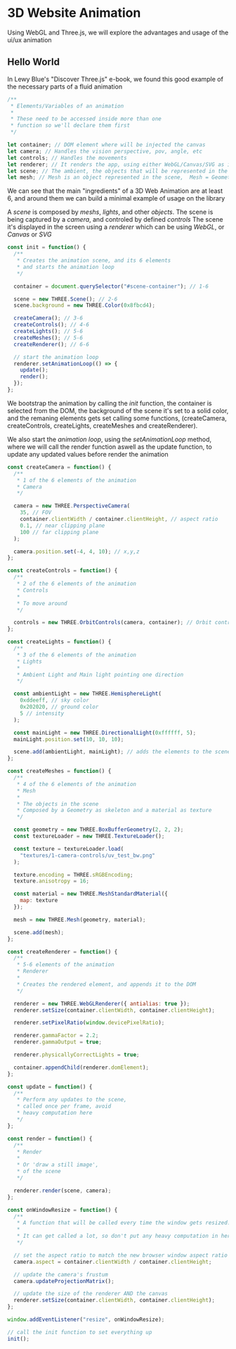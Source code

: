 # 3D Website Animation

Using WebGL and Three.js, we will explore the advantages and usage of the ui/ux animation

## Hello World

In Lewy Blue's "Discover Three.js" e-book, we found this good example of the necessary parts
of a fluid animation

```js
/**
 * Elements/Variables of an animation
 *
 * These need to be accessed inside more than one
 * function so we'll declare them first
 */

let container; // DOM element where will be injected the canvas
let camera; // Handles the vision perspective, pov, angle, etc
let controls; // Handles the movements
let renderer; // It renders the app, using either WebGL/Canvas/SVG as its main tech
let scene; // The ambient, the objects that will be represented in the animation aka universe
let mesh; // Mesh is an object represented in the scene,  Mesh = Geometry + Material
```

We can see that the main "ingredients" of a 3D Web Animation are
at least 6, and around them we can build a minimal example of
usage on the library

A _scene_ is composed by _meshs_, _lights_, and other _objects_.
The scene is being captured by a _camera_, and controled by defined _controls_
The scene it's displayed in the screen using a _renderer_ which can be using
_WebGL_, or _Canvas_ or _SVG_

```js
const init = function() {
  /**
   * Creates the animation scene, and its 6 elements
   * and starts the animation loop
   */

  container = document.querySelector("#scene-container"); // 1-6

  scene = new THREE.Scene(); // 2-6
  scene.background = new THREE.Color(0x8fbcd4);

  createCamera(); // 3-6
  createControls(); // 4-6
  createLights(); // 5-6
  createMeshes(); // 5-6
  createRenderer(); // 6-6

  // start the animation loop
  renderer.setAnimationLoop(() => {
    update();
    render();
  });
};
```

We bootstrap the animation by calling the _init_ function,
the container is selected from the DOM, the background of the scene it's set
to a solid color, and the remaning elements gets set calling some functions,
(createCamera, createControls, createLights, createMeshes and createRenderer).

We also start the _animation loop_, using the _setAnimationLoop_ method, where we
will call the render function aswell as the update function, to update any updated
values before render the animation

```js
const createCamera = function() {
  /**
   * 1 of the 6 elements of the animation
   * Camera
   */

  camera = new THREE.PerspectiveCamera(
    35, // FOV
    container.clientWidth / container.clientHeight, // aspect ratio
    0.1, // near clipping plane
    100 // far clipping plane
  );

  camera.position.set(-4, 4, 10); // x,y,z
};

const createControls = function() {
  /**
   * 2 of the 6 elements of the animation
   * Controls
   *
   * To move around
   */

  controls = new THREE.OrbitControls(camera, container); // Orbit controls allows us to move around
};

const createLights = function() {
  /**
   * 3 of the 6 elements of the animation
   * Lights
   *
   * Ambient Light and Main light pointing one direction
   */

  const ambientLight = new THREE.HemisphereLight(
    0xddeeff, // sky color
    0x202020, // ground color
    5 // intensity
  );

  const mainLight = new THREE.DirectionalLight(0xffffff, 5);
  mainLight.position.set(10, 10, 10);

  scene.add(ambientLight, mainLight); // adds the elements to the scene
};

const createMeshes = function() {
  /**
   * 4 of the 6 elements of the animation
   * Mesh
   *
   * The objects in the scene
   * Composed by a Geometry as skeleton and a material as texture
   */

  const geometry = new THREE.BoxBufferGeometry(2, 2, 2);
  const textureLoader = new THREE.TextureLoader();

  const texture = textureLoader.load(
    "textures/1-camera-controls/uv_test_bw.png"
  );

  texture.encoding = THREE.sRGBEncoding;
  texture.anisotropy = 16;

  const material = new THREE.MeshStandardMaterial({
    map: texture
  });

  mesh = new THREE.Mesh(geometry, material);

  scene.add(mesh);
};

const createRenderer = function() {
  /**
   * 5-6 elements of the animation
   * Renderer
   *
   * Creates the rendered element, and appends it to the DOM
   */

  renderer = new THREE.WebGLRenderer({ antialias: true });
  renderer.setSize(container.clientWidth, container.clientHeight);

  renderer.setPixelRatio(window.devicePixelRatio);

  renderer.gammaFactor = 2.2;
  renderer.gammaOutput = true;

  renderer.physicallyCorrectLights = true;

  container.appendChild(renderer.domElement);
};

const update = function() {
  /**
   * Perform any updates to the scene,
   * called once per frame, avoid
   * heavy computation here
   */
};

const render = function() {
  /**
   * Render
   *
   * Or 'draw a still image',
   * of the scene
   */

  renderer.render(scene, camera);
};

const onWindowResize = function() {
  /**
   * A function that will be called every time the window gets resized.
   *
   * It can get called a lot, so don't put any heavy computation in here
   */

  // set the aspect ratio to match the new browser window aspect ratio
  camera.aspect = container.clientWidth / container.clientHeight;

  // update the camera's frustum
  camera.updateProjectionMatrix();

  // update the size of the renderer AND the canvas
  renderer.setSize(container.clientWidth, container.clientHeight);
};

window.addEventListener("resize", onWindowResize);

// call the init function to set everything up
init();
```
